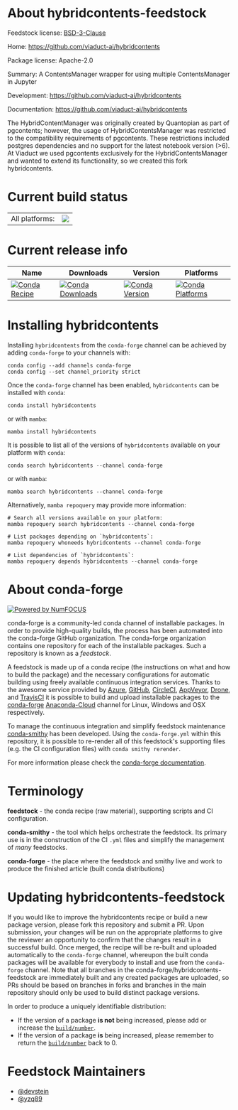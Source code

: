 About hybridcontents-feedstock
==============================

Feedstock license: [BSD-3-Clause](https://github.com/conda-forge/hybridcontents-feedstock/blob/main/LICENSE.txt)

Home: https://github.com/viaduct-ai/hybridcontents

Package license: Apache-2.0

Summary: A ContentsManager wrapper for using multiple ContentsManager in Jupyter

Development: https://github.com/viaduct-ai/hybridcontents

Documentation: https://github.com/viaduct-ai/hybridcontents

The HybridContentManager was originally created by Quantopian as part of pgcontents; however, the usage of HybridContentsManager was restricted to the compatibility requirements of pgcontents. These restrictions included postgres dependencies and no support for the latest notebook version (>6). At Viaduct we used pgcontents exclusively for the HybridContentsManager and wanted to extend its functionality, so we created this fork hybridcontents.

Current build status
====================


<table><tr><td>All platforms:</td>
    <td>
      <a href="https://dev.azure.com/conda-forge/feedstock-builds/_build/latest?definitionId=8833&branchName=main">
        <img src="https://dev.azure.com/conda-forge/feedstock-builds/_apis/build/status/hybridcontents-feedstock?branchName=main">
      </a>
    </td>
  </tr>
</table>

Current release info
====================

| Name | Downloads | Version | Platforms |
| --- | --- | --- | --- |
| [![Conda Recipe](https://img.shields.io/badge/recipe-hybridcontents-green.svg)](https://anaconda.org/conda-forge/hybridcontents) | [![Conda Downloads](https://img.shields.io/conda/dn/conda-forge/hybridcontents.svg)](https://anaconda.org/conda-forge/hybridcontents) | [![Conda Version](https://img.shields.io/conda/vn/conda-forge/hybridcontents.svg)](https://anaconda.org/conda-forge/hybridcontents) | [![Conda Platforms](https://img.shields.io/conda/pn/conda-forge/hybridcontents.svg)](https://anaconda.org/conda-forge/hybridcontents) |

Installing hybridcontents
=========================

Installing `hybridcontents` from the `conda-forge` channel can be achieved by adding `conda-forge` to your channels with:

```
conda config --add channels conda-forge
conda config --set channel_priority strict
```

Once the `conda-forge` channel has been enabled, `hybridcontents` can be installed with `conda`:

```
conda install hybridcontents
```

or with `mamba`:

```
mamba install hybridcontents
```

It is possible to list all of the versions of `hybridcontents` available on your platform with `conda`:

```
conda search hybridcontents --channel conda-forge
```

or with `mamba`:

```
mamba search hybridcontents --channel conda-forge
```

Alternatively, `mamba repoquery` may provide more information:

```
# Search all versions available on your platform:
mamba repoquery search hybridcontents --channel conda-forge

# List packages depending on `hybridcontents`:
mamba repoquery whoneeds hybridcontents --channel conda-forge

# List dependencies of `hybridcontents`:
mamba repoquery depends hybridcontents --channel conda-forge
```


About conda-forge
=================

[![Powered by
NumFOCUS](https://img.shields.io/badge/powered%20by-NumFOCUS-orange.svg?style=flat&colorA=E1523D&colorB=007D8A)](https://numfocus.org)

conda-forge is a community-led conda channel of installable packages.
In order to provide high-quality builds, the process has been automated into the
conda-forge GitHub organization. The conda-forge organization contains one repository
for each of the installable packages. Such a repository is known as a *feedstock*.

A feedstock is made up of a conda recipe (the instructions on what and how to build
the package) and the necessary configurations for automatic building using freely
available continuous integration services. Thanks to the awesome service provided by
[Azure](https://azure.microsoft.com/en-us/services/devops/), [GitHub](https://github.com/),
[CircleCI](https://circleci.com/), [AppVeyor](https://www.appveyor.com/),
[Drone](https://cloud.drone.io/welcome), and [TravisCI](https://travis-ci.com/)
it is possible to build and upload installable packages to the
[conda-forge](https://anaconda.org/conda-forge) [Anaconda-Cloud](https://anaconda.org/)
channel for Linux, Windows and OSX respectively.

To manage the continuous integration and simplify feedstock maintenance
[conda-smithy](https://github.com/conda-forge/conda-smithy) has been developed.
Using the ``conda-forge.yml`` within this repository, it is possible to re-render all of
this feedstock's supporting files (e.g. the CI configuration files) with ``conda smithy rerender``.

For more information please check the [conda-forge documentation](https://conda-forge.org/docs/).

Terminology
===========

**feedstock** - the conda recipe (raw material), supporting scripts and CI configuration.

**conda-smithy** - the tool which helps orchestrate the feedstock.
                   Its primary use is in the construction of the CI ``.yml`` files
                   and simplify the management of *many* feedstocks.

**conda-forge** - the place where the feedstock and smithy live and work to
                  produce the finished article (built conda distributions)


Updating hybridcontents-feedstock
=================================

If you would like to improve the hybridcontents recipe or build a new
package version, please fork this repository and submit a PR. Upon submission,
your changes will be run on the appropriate platforms to give the reviewer an
opportunity to confirm that the changes result in a successful build. Once
merged, the recipe will be re-built and uploaded automatically to the
`conda-forge` channel, whereupon the built conda packages will be available for
everybody to install and use from the `conda-forge` channel.
Note that all branches in the conda-forge/hybridcontents-feedstock are
immediately built and any created packages are uploaded, so PRs should be based
on branches in forks and branches in the main repository should only be used to
build distinct package versions.

In order to produce a uniquely identifiable distribution:
 * If the version of a package **is not** being increased, please add or increase
   the [``build/number``](https://docs.conda.io/projects/conda-build/en/latest/resources/define-metadata.html#build-number-and-string).
 * If the version of a package **is** being increased, please remember to return
   the [``build/number``](https://docs.conda.io/projects/conda-build/en/latest/resources/define-metadata.html#build-number-and-string)
   back to 0.

Feedstock Maintainers
=====================

* [@devstein](https://github.com/devstein/)
* [@yzq89](https://github.com/yzq89/)


